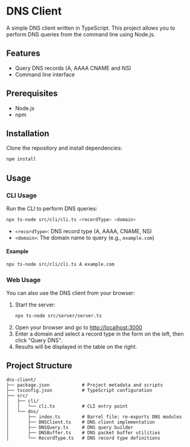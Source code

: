 # DNS Client

A simple DNS client written in TypeScript. This project allows you to perform DNS queries from the command line using Node.js.

## Features
- Query DNS records (A, AAAA CNAME and NS)
- Command line interface

## Prerequisites
- Node.js
- npm

## Installation

Clone the repository and install dependencies:

```bash
npm install
```

## Usage

### CLI Usage

Run the CLI to perform DNS queries:

```bash
npx ts-node src/cli/cli.ts <recordType> <domain>
```

- `<recordType>`: DNS record type (A, AAAA, CNAME, NS)
- `<domain>`: The domain name to query (e.g., `example.com`)

#### Example

```bash
npx ts-node src/cli/cli.ts A example.com
```

### Web Usage

You can also use the DNS client from your browser:

1. Start the server:
	```bash
	npx ts-node src/server/server.ts
	```
2. Open your browser and go to [http://localhost:3000](http://localhost:3000)
3. Enter a domain and select a record type in the form on the left, then click "Query DNS".
4. Results will be displayed in the table on the right.

## Project Structure

```
dns-client/
├── package.json            # Project metadata and scripts
├── tsconfig.json           # TypeScript configuration
├── src/
│   ├── cli/
│   │   └── cli.ts          # CLI entry point
│   └── dns/
│       ├── index.ts        # Barrel file: re-exports DNS modules
│       ├── DNSClient.ts    # DNS client implementation
│       ├── DNSQuery.ts     # DNS query builder
│       ├── DNSBuffer.ts    # DNS packet buffer utilities
│       └── RecordType.ts   # DNS record type definitions
```